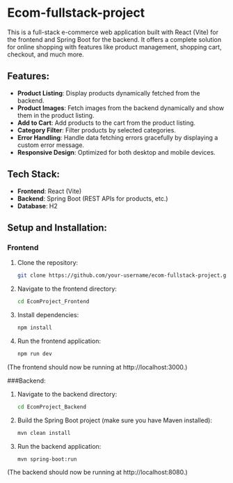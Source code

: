 # Ecom-fullstack-project
This is a full-stack e-commerce web application built with React (Vite) for the frontend and Spring Boot for the backend. It offers a complete solution for online shopping with features like product management, shopping cart, checkout, and much more.

## Features:
- **Product Listing**: Display products dynamically fetched from the backend.
- **Product Images**: Fetch images from the backend dynamically and show them in the product listing.
- **Add to Cart**: Add products to the cart from the product listing.
- **Category Filter**: Filter products by selected categories.
- **Error Handling**: Handle data fetching errors gracefully by displaying a custom error message.
- **Responsive Design**: Optimized for both desktop and mobile devices.

## Tech Stack:
- **Frontend**: React (Vite)
- **Backend**: Spring Boot (REST APIs for products, etc.)
- **Database**: H2

## Setup and Installation:
### Frontend
1. Clone the repository:
   ```bash
   git clone https://github.com/your-username/ecom-fullstack-project.git
2. Navigate to the frontend directory:
   ```bash
   cd EcomProject_Frontend
3. Install dependencies:
   ```bash
   npm install
4. Run the frontend application:
   ```bash
   npm run dev
(The frontend should now be running at http://localhost:3000.)

###Backend:
1. Navigate to the backend directory:
   ```bash
   cd EcomProject_Backend
2. Build the Spring Boot project (make sure you have Maven installed):
   ```bash
   mvn clean install
3. Run the backend application:
   ```bash
   mvn spring-boot:run
(The backend should now be running at http://localhost:8080.)
